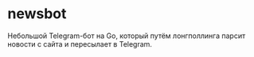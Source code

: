 # newsbot 

Небольшой Telegram-бот на Go, который путём лонгполлинга парсит новости с сайта и пересылает в Telegram. 
